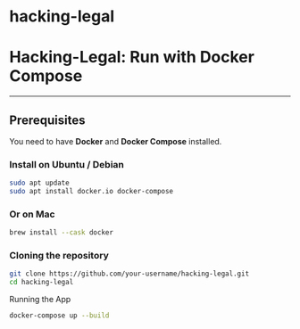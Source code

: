 # hacking-legal

# Hacking-Legal: Run with Docker Compose

---

## Prerequisites

You need to have **Docker** and **Docker Compose** installed.

### Install on Ubuntu / Debian

```bash
sudo apt update
sudo apt install docker.io docker-compose
```
### Or on Mac
```bash
brew install --cask docker
```

### Cloning the repository
```bash
git clone https://github.com/your-username/hacking-legal.git
cd hacking-legal
```

Running the App
```bash
docker-compose up --build
```







